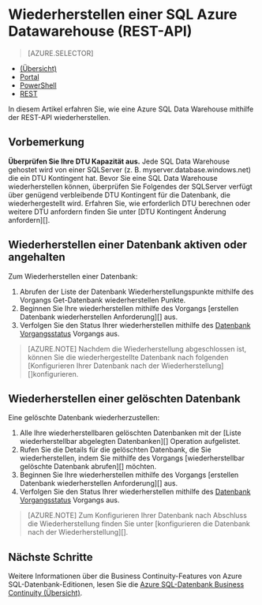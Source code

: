 <properties
   pageTitle="Wiederherstellen einer SQL Azure Datawarehouse (REST-API) | Microsoft Azure"
   description="REST-API Aufgaben zum Wiederherstellen einer Azure SQL-Data Warehouse."
   services="sql-data-warehouse"
   documentationCenter="NA"
   authors="Lakshmi1812"
   manager="barbkess"
   editor=""/>

<tags
   ms.service="sql-data-warehouse"
   ms.devlang="NA"
   ms.topic="article"
   ms.tgt_pltfrm="NA"
   ms.workload="data-services"
   ms.date="09/21/2016"
   ms.author="lakshmir;barbkess;sonyama"/>

# <a name="restore-an-azure-sql-data-warehouse-rest-api"></a>Wiederherstellen einer SQL Azure Datawarehouse (REST-API)

> [AZURE.SELECTOR]
- [(Übersicht)][]
- [Portal][]
- [PowerShell][]
- [REST][]

In diesem Artikel erfahren Sie, wie eine Azure SQL Data Warehouse mithilfe der REST-API wiederherstellen.

## <a name="before-you-begin"></a>Vorbemerkung

**Überprüfen Sie Ihre DTU Kapazität aus.** Jede SQL Data Warehouse gehostet wird von einer SQLServer (z. B. myserver.database.windows.net) die ein DTU Kontingent hat.  Bevor Sie eine SQL Data Warehouse wiederherstellen können, überprüfen Sie Folgendes der SQLServer verfügt über genügend verbleibende DTU Kontingent für die Datenbank, die wiederhergestellt wird. Erfahren Sie, wie erforderlich DTU berechnen oder weitere DTU anfordern finden Sie unter [DTU Kontingent Änderung anfordern][].

## <a name="restore-an-active-or-paused-database"></a>Wiederherstellen einer Datenbank aktiven oder angehalten

Zum Wiederherstellen einer Datenbank:

1. Abrufen der Liste der Datenbank Wiederherstellungspunkte mithilfe des Vorgangs Get-Datenbank wiederherstellen Punkte.
2. Beginnen Sie Ihre wiederherstellen mithilfe des Vorgangs [erstellen Datenbank wiederherstellen Anforderung][] aus.
3. Verfolgen Sie den Status Ihrer wiederherstellen mithilfe des [Datenbank Vorgangsstatus][] Vorgangs aus.

>[AZURE.NOTE] Nachdem die Wiederherstellung abgeschlossen ist, können Sie die wiederhergestellte Datenbank nach folgenden [Konfigurieren Ihrer Datenbank nach der Wiederherstellung][]konfigurieren.

## <a name="restore-a-deleted-database"></a>Wiederherstellen einer gelöschten Datenbank

Eine gelöschte Datenbank wiederherzustellen:

1.  Alle Ihre wiederherstellbaren gelöschten Datenbanken mit der [Liste wiederherstellbar abgelegten Datenbanken][] Operation aufgelistet.
2.  Rufen Sie die Details für die gelöschten Datenbank, die Sie wiederherstellen, indem Sie mithilfe des Vorgangs [wiederherstellbar gelöschte Datenbank abrufen][] möchten.
3.  Beginnen Sie Ihre wiederherstellen mithilfe des Vorgangs [erstellen Datenbank wiederherstellen Anforderung][] aus.
4.  Verfolgen Sie den Status Ihrer wiederherstellen mithilfe des [Datenbank Vorgangsstatus][] Vorgangs aus.

>[AZURE.NOTE] Zum Konfigurieren Ihrer Datenbank nach Abschluss die Wiederherstellung finden Sie unter [konfigurieren die Datenbank nach der Wiederherstellung][]. 


## <a name="next-steps"></a>Nächste Schritte
Weitere Informationen über die Business Continuity-Features von Azure SQL-Datenbank-Editionen, lesen Sie die [Azure SQL-Datenbank Business Continuity (Übersicht)][].

<!--Image references-->

<!--Article references-->
[Azure SQL-Datenbank Business Continuity (Übersicht)]: ./sql-database-business-continuity.md
[Anfordern einer Änderung der DTU Kontingent]: ./sql-data-warehouse-get-started-create-support-ticket.md#request-quota-change
[Konfigurieren Sie die Datenbank nach der Wiederherstellung]: ./sql-database-disaster-recovery.md#configure-your-database-after-recovery
[How to install and configure Azure PowerShell]: ./powershell-install-configure.md
[(Übersicht)]: ./sql-data-warehouse-restore-database-overview.md
[Portal]: ./sql-data-warehouse-restore-database-portal.md
[PowerShell]: ./sql-data-warehouse-restore-database-powershell.md
[REST]: ./sql-data-warehouse-restore-database-rest-api.md

<!--MSDN references-->
[Erstellen Sie die Datenbank wiederherstellen Anforderung]: https://msdn.microsoft.com/library/azure/dn509571.aspx
[Datenbank Vorgangsstatus]: https://msdn.microsoft.com/library/azure/dn720371.aspx
[Abrufen von wiederherstellbar gelöschte Datenbank]: https://msdn.microsoft.com/library/azure/dn509574.aspx
[Liste wiederherstellbar abgelegt Datenbanken]: https://msdn.microsoft.com/library/azure/dn509562.aspx
[Restore-AzureRmSqlDatabase]: https://msdn.microsoft.com/library/mt693390.aspx

<!--Other Web references-->
[Azure Portal]: https://portal.azure.com/
[Microsoft Web Platform Installer]: https://aka.ms/webpi-azps
